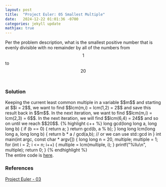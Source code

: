 ```yaml
---
layout: post
title:  "Project Euler: 05 Smallest Multiple"
date:   2024-12-22 01:01:36 -0700
categories: jekyll update
mathjax: true
---
```

Per the problem description, what is the smallest positive number that is evenly divisible with no remainder by all of the numbers from $$1$$ to $$20$$
<br>
<!------------------------------------------------------------------------------------>
<h3>Solution</h3>
Keeping the current least common multiple in a variable $$m$$ and starting at $$i = 2$$, we want to find $$lcm(m,i) = lcm(1,2) = 2$$ and save this result back in $$m$$. In the next iteration, we want to find $$lcm(m,i) = lcm(2,3) = 6$$. In the next iteration, we will find $$lcm(6,4) = 24$$ and so on until we reach $$20$$. 
{% highlight c++ %}
long gcd(long long a, long long b) {
    if (b == 0) {
        return a;
    }
    return gcd(b, a % b);
}
long long lcm(long long a, long long b) {
    return b * a / gcd(a,b); // or we can use std::gcd in <numeric>
}
int main(int argc, const char * argv[]) {
    long long n = 20, multiple;
    multiple = 1;
    for (int i = 2; i <= n; i++) {
        multiple = lcm(multiple, i);
    }
    printf("%llu\n", multiple);
    return 0;
}
{% endhighlight %}
<br>
<!------------------------------------------------------------------------------------>
The entire code is <a href="https://github.com/strncat/project-euler/blob/main/0005-smallest-multiple.cpp">here</a>.
<br>
<!------------------------------------------------------------------------------------>
<h3>References</h3>
<a href="https://projecteuler.net/problem=3">Project Euler - 03</a>
<br>

